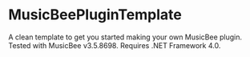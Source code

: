 # MusicBeePluginTemplate
A clean template to get you started making your own MusicBee plugin. Tested with MusicBee v3.5.8698. Requires .NET Framework 4.0.
